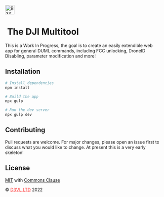 <img height="30px" src="https://raw.githubusercontent.com/D3VL/B3YOND-WEB-APP/blob/main/src/img/logo.png" alt="B3YOND LOGO">

# &nbsp;The DJI Multitool

This is a Work In Progress, the goal is to create an easily extendible web app for general DUML commands, including FCC unlocking, DroneID Disabling, parameter modification and more!

## Installation
```bash
# Install dependencies
npm install

# Build the app
npx gulp

# Run the dev server
npx gulp dev
```

## Contributing
Pull requests are welcome. For major changes, please open an issue first to discuss what you would like to change.
At present this is a very early skeleton!

## License
[MIT](https://choosealicense.com/licenses/mit/) with [Commons Clause](https://commonsclause.com/)


&copy; <a href="//d3vl.com" style="color:#ff3e3e">D3VL LTD</a> 2022